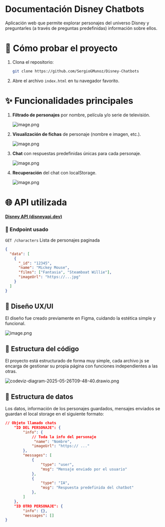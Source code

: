 # Documentación Disney Chatbots

Aplicación web que permite explorar personajes del universo Disney y preguntarles (a través de preguntas predefinidas) información sobre ellos. 

[](https://img.shields.io/badge/HTML5-E34F26?style=for-the-badge&logo=html5&logoColor=white)

[](https://img.shields.io/badge/CSS3-1572B6?style=for-the-badge&logo=css3&logoColor=white)

[](https://img.shields.io/badge/JavaScript-F7DF1E?style=for-the-badge&logo=javascript&logoColor=black)

[](https://img.shields.io/badge/Figma-F24E1E?style=for-the-badge&logo=figma&logoColor=white)

[](https://img.shields.io/badge/Notion-000000?style=for-the-badge&logo=notion&logoColor=white)

# 🚀 Cómo probar el proyecto

1. Clona el repositorio:
    
    ```bash
    git clone https://github.com/SergioGMunoz/Disney-Chatbots
    ```
    
2. Abre el archivo `index.html` en tu navegador favorito.

# ✨ Funcionalidades principales

1. **Filtrado de personajes** por nombre, película y/o serie de televisión.
    
    ![image.png](image.png)
    
2. **Visualización de fichas** de personaje (nombre e imagen, etc.).
    
    ![image.png](a55dceb9-2c13-4792-94f9-e9b203c70561.png)
    
3. **Chat** con respuestas predefinidas únicas para cada personaje.
    
    ![image.png](image%201.png)
    
4. **Recuperación** del chat con localStorage.
    
    ![image.png](image%202.png)
    

# 🌐 API utilizada

[**Disney API (disneyapi.dev)**](https://disneyapi.dev/)

### 📌 Endpoint usado

`GET /characters` Lista de personajes paginada

```json
{
  "data": [
    {
      "_id": "12345",
      "name": "Mickey Mouse",
      "films": ["Fantasia", "Steamboat Willie"],
      "imageUrl": "https://...jpg"
    }
  ]
}
```

## 🎨 Diseño UX/UI

El diseño fue creado previamente en Figma, cuidando la estética simple y funcional.

![image.png](image%203.png)

## 📁 Estructura del código

El proyecto está estructurado de forma muy simple, cada archivo js se encarga de gestionar su propia página con funciones independientes a las otras.

![codeviz-diagram-2025-05-26T09-48-40.drawio.png](codeviz-diagram-2025-05-26T09-48-40.drawio.png)

## 🧩 Estructura de datos

Los datos, información de los personajes guardados, mensajes enviados se guardan el local storage en el siguiente formato:

```json
// Objeto llamado chats
    "ID DEL PERSONAJE": {
        "info": {
            // Toda la info del personaje
             "name": "Nombre",
            "imageUrl": "https:// ..."
        },
        "messages": [
            {
                "type": "user",
                "msg": "Mensaje enviado por el usuario"
            },
            {
                "type": "IA",
                "msg": "Respuesta predefinida del chatbot"
            },
        ]
    },
    "ID OTRO PERSONAJE": {
        "info": {},
        "messages": []
}
```
